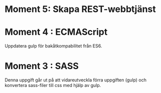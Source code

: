 # Moment 5: Skapa REST-webbtjänst


# Moment 4 : ECMAScript 
Uppdatera gulp för bakåtkompabilitet från ES6.

# Moment 3 : SASS

Denna uppgift går ut på att vidareutveckla förra uppgiften (gulp) och konvertera sass-filer till css med hjälp av gulp. 

